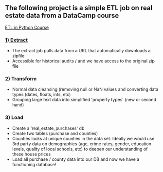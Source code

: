 ## The following project is a simple ETL job on real estate data from a DataCamp course

[ETL in Python Course](https://campus.datacamp.com/courses/etl-in-python/explore-the-data-and-requirements?ex=1 "DataCamp Course")

### [1) Extract](https://github.com/childmike22/DataEngineering/blob/main/ETL%20Projects/RealEstateData/python/extract.py)
  - The extract job pulls data from a URL that automatically downloads a zipfile
  - Accessible for historical audits / and we have access to the original zip file

### 2) Transform
  - Normal data cleansing (removing null or NaN values and converting data types (dates, floats, ints, etc)
  - Grouping large text data into simplified 'property types' (new or second hand)

### 3) Load
  - Create a 'real_estate_purchases' db
  - Create two tables (purchase and counties)
  - Counties looks at unique counties in the data set. Ideally we would use 3rd party data on demographics (age, crime rates, gender, education levels, quality of local schools, etc) to deepen our understanding of these house prices
  - Load all purchase / county data into our DB and now we have a functioning database!
